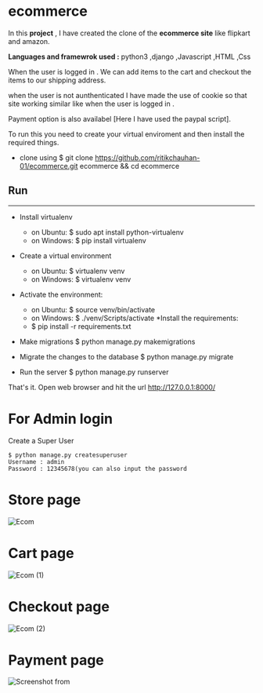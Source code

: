 # ecommerce


In this **project** , I have created the clone of the **ecommerce site** like flipkart and amazon.

**Languages and framewrok used :** python3 ,django ,Javascript ,HTML ,Css

When the user is logged in .
We can add items to the cart and checkout the items to our shipping address.

when the user is not aunthenticated I have made the use of cookie so that site working similar like when the user is logged in .

Payment option is also availabel [Here I have used the paypal script].

To run this you need to create your virtual enviroment and then install the required things.
* clone using $ git clone https://github.com/ritikchauhan-01/ecommerce.git ecommerce && cd ecommerce

## Run
---------

* Install virtualenv
   * on Ubuntu: $ sudo apt install python-virtualenv
   * on Windows: $ pip install virtualenv

* Create a virtual environment
   * on Ubuntu: $ virtualenv venv
   * on Windows: $ virtualenv venv

* Activate the environment:
   * on Ubuntu: $ source venv/bin/activate
   * on Windows: $ ./venv/Scripts/activate
*Install the requirements:
   * $ pip install -r requirements.txt
 
* Make migrations $ python manage.py makemigrations
* Migrate the changes to the database $ python manage.py migrate
* Run the server $ python manage.py runserver

That's it. Open web browser and hit the url http://127.0.0.1:8000/

# For Admin login
Create a Super User
```
$ python manage.py createsuperuser
Username : admin
Password : 12345678(you can also input the password
```


# Store page 
![Ecom](https://user-images.githubusercontent.com/56171689/129575173-e5fb89ec-6b59-4425-a34e-ed7f46318af4.png)

# Cart page
![Ecom (1)](https://user-images.githubusercontent.com/56171689/129575223-a0995ccf-849a-4ba2-86d9-d2af4c7f975b.png)

# Checkout page
![Ecom (2)](https://user-images.githubusercontent.com/56171689/129575270-fd236d54-2ef5-4148-b84b-c8c2e3ad97da.png)

# Payment page
![Screenshot from ](https://user-images.githubusercontent.com/56171689/129576223-ca9ada16-a2df-435a-8842-c0f4d8899a13.png)
